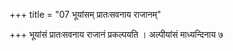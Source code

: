 +++
title = "07 भूयांसम् प्रातःसवनाय राजानम्"

+++
भूयांसं प्रातःसवनाय राजानं प्रकल्पयति । अल्पीयांसं माध्यन्दिनाय ७